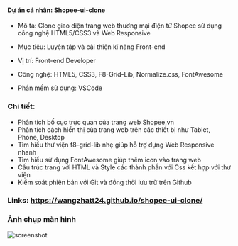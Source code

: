 #### Dự án cá nhân: Shopee-ui-clone

- Mô tả: Clone giao diện trang web thương mại điện tử Shopee sử dụng công nghệ HTML5/CSS3 và Web Responsive

- Mục tiêu: Luyện tập và cải thiện kĩ năng Front-end

- Vị trí: Front-end Developer

- Công nghệ: HTML5, CSS3, F8-Grid-Lib, Normalize.css, FontAwesome

- Phần mềm sử dụng: VSCode

### Chi tiết:

- Phân tích bố cục trực quan của trang web Shopee.vn
- Phân tích cách hiển thị của trang web trên các thiết bị như Tablet, Phone, Desktop
- Tìm hiểu thư viện f8-grid-lib nhẹ giúp hỗ trợ dựng Web Responsive nhanh
- Tìm hiểu sử dụng FontAwesome giúp thêm icon vào trang web
- Cấu trúc trang với HTML và Style các thành phần với Css kết hợp với thư viện
- Kiểm soát phiên bản với Git và đồng thời lưu trữ trên Github

### Links: https://wangzhatt24.github.io/shopee-ui-clone/

### Ảnh chụp màn hình
![screenshot]("./screencapture-wangzhatt24-github-io-shopee-ui-clone-2023-07-21-00_26_25.png")
